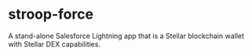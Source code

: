# stroop-force
A stand-alone Salesforce Lightning app that is a Stellar blockchain wallet with Stellar DEX capabilities.
